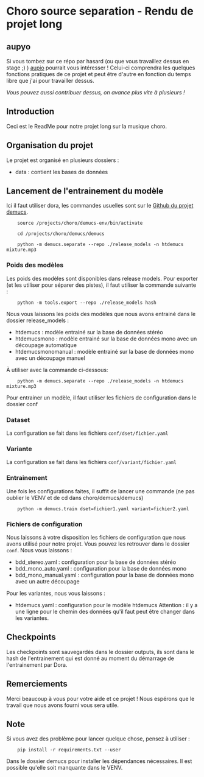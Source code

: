 # Choro source separation - Rendu de projet long

## aupyo 

Si vous tombez sur ce répo par hasard (ou que vous travaillez dessus en stage ;) ) [aupio](https://github.com/Etienne-bdt/aupyo) pourrait vous intéresser !
Celui-ci comprendra les quelques fonctions pratiques de ce projet et peut être d'autre en fonction du temps libre que j'ai pour travailler dessus.

*Vous pouvez aussi contribuer dessus, on avance plus vite à plusieurs !*


## Introduction

Ceci est le ReadMe pour notre projet long sur la musique choro. 

## Organisation du projet

Le projet est organisé en plusieurs dossiers :
 - data : contient les bases de données

## Lancement de l'entrainement du modèle

Ici il faut utiliser dora, les commandes usuelles sont sur le [Github du projet demucs](https://github.com/adefossez/demucs/).

```
    source /projects/choro/demucs-env/bin/activate
    
    cd /projects/choro/demucs/demucs

    python -m demucs.separate --repo ./release_models -n htdemucs mixture.mp3
```

### Poids des modèles

Les poids des modèles sont disponibles dans release models. Pour exporter (et les utiliser pour séparer des pistes), il faut utiliser la commande suivante :
```
    python -m tools.export --repo ./release_models hash
```

Nous vous laissons les poids des modèles que nous avons entrainé dans le dossier release_models :
 - htdemucs : modèle entrainé sur la base de données stéréo
 - htdemucsmono : modèle entrainé sur la base de données mono avec un découpage automatique
 - htdemucsmonomanual : modèle entrainé sur la base de données mono avec un découpage manuel

À utiliser avec la commande ci-dessous:
```
    python -m demucs.separate --repo ./release_models -n htdemucs mixture.mp3
```

Pour entrainer un modèle, il faut utiliser les fichiers de configuration dans le dossier conf

### Dataset 

La configuration se fait dans les fichiers `conf/dset/fichier.yaml`

### Variante

La configuration se fait dans les fichiers `conf/variant/fichier.yaml`

### Entrainement 

Une fois les configurations faites, il suffit de lancer une commande (ne pas oublier le VENV et de cd dans choro/demucs/demucs)

```
    python -m demucs.train dset=fichier1.yaml variant=fichier2.yaml
```

### Fichiers de configuration

Nous laissons à votre disposition les fichiers de configuration que nous avons utilisé pour notre projet.
Vous pouvez les retrouver dans le dossier `conf`. Nous vous laissons :
 - bdd_stereo.yaml : configuration pour la base de données stéréo
 - bdd_mono_auto.yaml : configuration pour la base de données mono
 - bdd_mono_manual.yaml : configuration pour la base de données mono avec un autre découpage

 Pour les variantes, nous vous laissons :
 - htdemucs.yaml : configuration pour le modèle htdemucs
Attention : il y a une ligne pour le chemin des données qu'il faut peut être changer dans les variantes.

## Checkpoints 

Les checkpoints sont sauvegardés dans le dossier outputs, ils sont dans le hash de l'entrainement qui est donné au moment du démarrage de l'entrainement par Dora.

## Remerciements

Merci beaucoup à vous pour votre aide et ce projet ! Nous espérons que le travail que nous avons fourni vous sera utile.

## Note 

Si vous avez des problème pour lancer quelque chose, pensez à utiliser :
```
    pip install -r requirements.txt --user
```

Dans le dossier demucs pour installer les dépendances nécessaires.
Il est possible qu'elle soit manquante dans le VENV.
